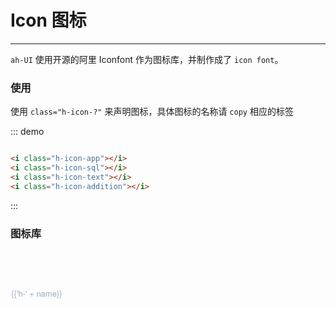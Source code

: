 <script>
  var iconList = require('@/icon.json');
  export default {
    data() {
      return {
        icons: iconList
      };
    }
  }
</script>
<style lang="stylus" scoped>
  @import "../assets/styl/var.styl"
  .demo-block
    i
     font-size:20px
     margin-left:20px

  .demo-icon .source > i {
    font-size: 24px;
    color: #8492a6;
    margin: 0 20px;
    font-size: 1.5em;
    vertical-align: middle;
  }

  .icon-list {
    overflow: hidden;
    list-style: none;
    padding: 0;
    border-radius: 4px;
  }
  .icon-list li {
    float: left;
    width: 16.66%;
    text-align: center;
    height: 120px;
    line-height: 120px;
    color: #666;
    font-size: 13px;
    transition: color .15s linear;
    border: 1px solid $color-border;
    margin-right: -1px;
    margin-bottom: -1px;
    span {
      display: inline-block;
      line-height: normal;
      vertical-align: middle;
      font-family: 'Helvetica Neue',Helvetica,'PingFang SC','Hiragino Sans GB','Microsoft YaHei',SimSun,sans-serif;
      color: #99a9bf;
    }
    i {
      display: block;
      font-size: 32px;
      margin-bottom: 15px;
      color: #3f536e;
    }
    &:hover {
      color: rgb(92, 182, 255);
    }
  }
</style>

# Icon 图标

----
```ah-UI``` 使用开源的阿里 Iconfont 作为图标库，并制作成了 ```icon font```。


### 使用

使用 ```class="h-icon-?"``` 来声明图标，具体图标的名称请 ```copy``` 相应的标签

<div class="demo-block">
  <i class="h-icon-app"></i>
  <i class="h-icon-sql"></i>
  <i class="h-icon-text"></i>
  <i class="h-icon-addition"></i>
</div>

::: demo
```html

<i class="h-icon-app"></i>
<i class="h-icon-sql"></i>
<i class="h-icon-text"></i>
<i class="h-icon-addition"></i>

```
:::

### 图标库

<ul class="icon-list">
  <li v-for="name in icons" :key="name">
    <span>
      <i :class="'h-' + name"></i>
      {{'h-' + name}}
    </span>
  </li>
</ul>
